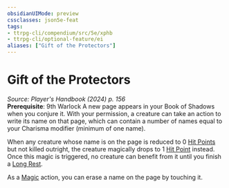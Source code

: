 ```yaml
---
obsidianUIMode: preview
cssclasses: json5e-feat
tags:
- ttrpg-cli/compendium/src/5e/xphb
- ttrpg-cli/optional-feature/ei
aliases: ["Gift of the Protectors"]
---
```

# Gift of the Protectors
*Source: Player's Handbook (2024) p. 156*  
**Prerequisite**: 9th Warlock
A new page appears in your Book of Shadows when you conjure it. With your permission, a creature can take an action to write its name on that page, which can contain a number of names equal to your Charisma modifier (minimum of one name).

When any creature whose name is on the page is reduced to 0 [Hit Points](3-Mechanics/CLI/rules/variant-rules/hit-points-xphb.md) but not killed outright, the creature magically drops to 1 [Hit Point](3-Mechanics/CLI/rules/variant-rules/hit-points-xphb.md) instead. Once this magic is triggered, no creature can benefit from it until you finish a [Long Rest](3-Mechanics/CLI/rules/variant-rules/long-rest-xphb.md).

As a [Magic](3-Mechanics/CLI/rules/actions.md#Magic) action, you can erase a name on the page by touching it.